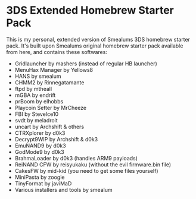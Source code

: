 # 3DS Extended Homebrew Starter Pack

This is my personal, extended version of Smealums 3DS homebrew starter pack. It's built upon Smealums original homebrew starter pack available from here, and contains these softwares:
* Gridlauncher by mashers (instead of regular HB launcher)
* MenuHax Manager by Yellows8
* HANS by smealum
* CHMM2 by Rinnegatamante
* ftpd by mtheall
* mGBA by endrift
* prBoom by elhobbs
* Playcoin Setter by MrCheeze
* FBI by SteveIce10
* svdt by meladroit
* uncart by Archshift & others
* CTRXplorer by d0k3
* Decrypt9WIP by Archshift & d0k3
* EmuNAND9 by d0k3
* GodMode9 by d0k3
* BrahmaLoader by d0k3 (handles ARM9 payloads)
* ReiNAND CFW by reisyukaku (without the evil firmware.bin file)
* CakesFW by mid-kid (you need to get some files yourself)
* MiniPasta by zoogie
* TinyFormat by javiMaD
* Various installers and tools by smealum
